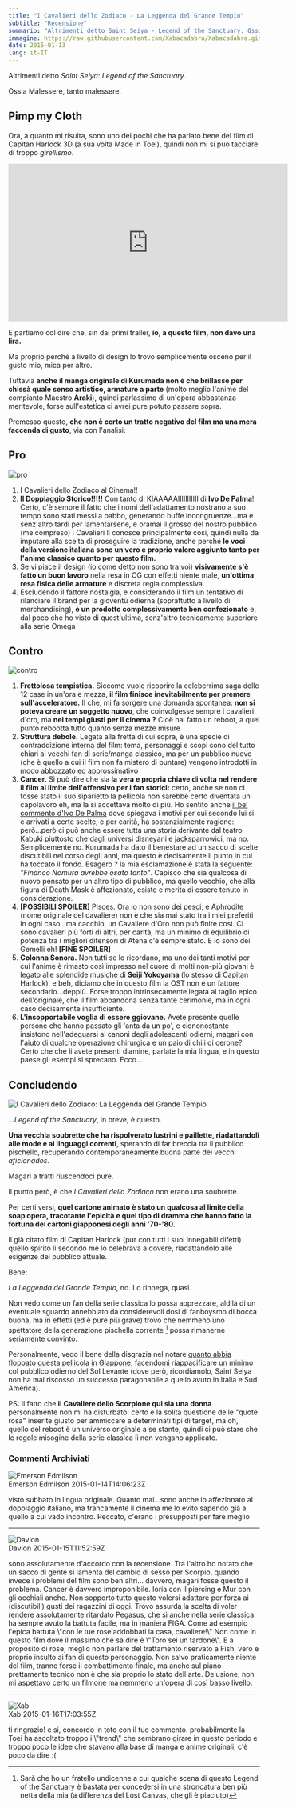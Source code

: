 ```yaml
---
title: "I Cavalieri dello Zodiaco - La Leggenda del Grande Tempio"
subtitle: "Recensione"
sommario: "Altrimenti detto Saint Seiya - Legend of the Sanctuary. Ossia Malessere, tanto malessere."
immagine: https://raw.githubusercontent.com/Xabacadabra/Xabacadabra.github.io/master/images/legend-of-the-sanctuary.jpg
date: 2015-01-13
lang: it-IT
---
```


Altrimenti detto _Saint Seiya: Legend of the Sanctuary._

Ossia Malessere, tanto malessere.

## Pimp my Cloth

Ora, a quanto mi risulta, sono uno dei pochi che ha parlato bene del film di Capitan Harlock 3D (a sua volta Made in Toei), quindi non mi si può tacciare di troppo _girellismo_.

<iframe width="560" height="315" src="https://www.youtube.com/embed/5SIAIae1l_o" frameborder="0" allowfullscreen></iframe>

E partiamo col dire che, sin dai primi trailer, **io, a questo film, non davo una lira.**

Ma proprio perché a livello di design lo trovo semplicemente osceno per il gusto mio, mica per altro.

Tuttavia **anche il manga originale di Kurumada non è che brillasse per chissà quale senso artistico, armature a parte** (molto meglio l'anime del compianto Maestro **Araki**), quindi parlassimo di un'opera abbastanza meritevole, forse sull'estetica ci avrei pure potuto passare sopra.

Premesso questo, **che non è certo un tratto negativo del film ma una mera faccenda di gusto**, via con l'analisi:

## Pro

<img src='https://4.bp.blogspot.com/-qSEZBiis85o/VLVe-HPjLMI/AAAAAAAALTQ/5KEEIReCYvA/s1600/4281.jpg' alt='pro'>

1. I Cavalieri dello Zodiaco al Cinema!!
2. **Il Doppiaggio Storico!!!!!** Con tanto di KIAAAAAIIIIIIIIIII di **Ivo De Palma**! Certo, c'è sempre il fatto che i nomi dell'adattamento nostrano a suo tempo sono stati messi a babbo, generando buffe incongruenze...ma è senz'altro tardi per lamentarsene, e oramai il grosso del nostro pubblico (me compreso) i Cavalieri li conosce principalmente così, quindi nulla da imputare alla scelta di proseguire la tradizione, anche perché **le voci della versione italiana sono un vero e proprio valore aggiunto tanto per l'anime classico quanto per questo film.**
3. Se vi piace il design (io come detto non sono tra voi) **visivamente s'è fatto un buon lavoro** nella resa in CG con effetti niente male, **un'ottima resa fisica delle armature** e discreta regia complessiva.
4. Escludendo il fattore nostalgia, e considerando il film un tentativo di rilanciare il brand per la gioventù odierna (soprattutto a livello di merchandising), **è un prodotto complessivamente ben confezionato** e, dal poco che ho visto di quest'ultima, senz'altro tecnicamente superiore alla serie Omega

## Contro

<img src='https://2.bp.blogspot.com/-4XKRcIqHBf4/VLVfGXvVJNI/AAAAAAAALTY/QuIWJnQcFzk/s1600/4282.jpg' alt='contro'>

1. **Frettolosa tempistica.** Siccome vuole ricoprire la celeberrima saga delle 12 case in un'ora e mezza, **il film finisce inevitabilmente per premere sull'acceleratore.** Il che, mi fa sorgere una domanda spontanea: **non si poteva creare un soggetto nuovo**, che coinvolgesse sempre i cavalieri d'oro, ma **nei tempi giusti per il cinema ?** Cioè hai fatto un reboot, a quel punto rebootta tutto quanto senza mezze misure
2. **Struttura debole.** Legata alla fretta di cui sopra, è una specie di contraddizione interna del film: tema, personaggi e scopi sono del tutto chiari ai vecchi fan di serie/manga classico, ma per un pubblico nuovo (che è quello a cui il film non fa mistero di puntare) vengono introdotti in modo abbozzato ed approssimativo
3. **Cancer.** Si può dire che sia **la vera e propria chiave di volta nel rendere il film al limite dell'offensivo per i fan storici:** certo, anche se non ci fosse stato il suo siparietto la pellicola non sarebbe certo diventata un capolavoro eh, ma la si accettava molto di più. Ho sentito anche [il bel commento d'Ivo De Palma](https://www.youtube.com/watch?v=BWN1cM8Jgmk) dove spiegava i motivi per cui secondo lui si è arrivati a certe scelte, e per carità, ha sostanzialmente ragione: però...però ci può anche essere tutta una storia derivante dal teatro Kabuki piuttosto che dagli universi disneyani e jacksparrowici, ma no. Semplicemente no. Kurumada ha dato il benestare ad un sacco di scelte discutibili nel corso degli anni, ma questo è decisamente il punto in cui ha toccato il fondo. Esagero ? la mia esclamazione è stata la seguente: _"Financo Nomura avrebbe osato tanto"_. Capisco che sia qualcosa di nuovo pensato per un altro tipo di pubblico, ma quello vecchio, che alla figura di Death Mask è affezionato, esiste e merita di essere tenuto in considerazione.
4. **[POSSIBILI SPOILER]** Pisces. Ora io non sono dei pesci, e Aphrodite (nome originale del cavaliere) non è che sia mai stato tra i miei preferiti in ogni caso...ma cacchio, un Cavaliere d'Oro non può finire così. Ci sono cavalieri più forti di altri, per carità, ma un minimo di equilibrio di potenza tra i migliori difensori di Atena c'è sempre stato. E io sono dei Gemelli eh! **[FINE SPOILER]**
5. **Colonna Sonora.** Non tutti se lo ricordano, ma uno dei tanti motivi per cui l'anime è rimasto così impresso nel cuore di molti non-più giovani è legato alle splendide musiche di **Seiji Yokoyama** (lo stesso di Capitan Harlock), e beh, diciamo che in questo film la OST non è un fattore secondario...deppiù. Forse troppo intrinsecamente legata al taglio epico dell'originale, che il film abbandona senza tante cerimonie, ma in ogni caso decisamente insufficiente.
6. **L'insopportabile voglia di essere ggiovane.** Avete presente quelle persone che hanno passato gli 'anta da un po', e ciononostante insistono nell'adeguarsi ai canoni degli adolescenti odierni, magari con l'aiuto di qualche operazione chirurgica e un paio di chili di cerone? Certo che che li avete presenti diamine, parlate la mia lingua, e in questo paese gli esempi si sprecano. Ecco...

## Concludendo

<img src='https://2.bp.blogspot.com/-rUBT9ci7olM/VLVfOto11vI/AAAAAAAALTg/45BOPy32zD0/s1600/grande%2Btempio.jpg' alt='I Cavalieri dello Zodiaco: La Leggenda del Grande Tempio'>

 ..._Legend of the Sanctuary_, in breve, è questo.

**Una vecchia soubrette che ha rispolverato lustrini e paillette, riadattandoli alle mode e ai linguaggi correnti**, sperando di far breccia tra il pubblico pischello, recuperando contemporaneamente buona parte dei vecchi _aficionados_.

Magari a tratti riuscendoci pure.

Il punto però, è che _I Cavalieri dello Zodiaco_ non erano una soubrette.

Per certi versi, **quel cartone animato è stato un qualcosa al limite della soap opera, tracotante l'epicità e quel tipo di dramma che hanno fatto la fortuna dei cartoni giapponesi degli anni '70-'80.**

Il già citato film di Capitan Harlock (pur con tutti i suoi innegabili difetti) quello spirito lì secondo me lo celebrava a dovere, riadattandolo alle esigenze del pubblico attuale.

Bene:

_La Leggenda del Grande Tempio_, no. Lo rinnega, quasi.

Non vedo come un fan della serie classica lo possa apprezzare, aldilà di un eventuale sguardo annebbiato da considerevoli dosi di fanboysmo di bocca buona, ma in effetti (ed è pure più grave) trovo che nemmeno uno spettatore della generazione pischella corrente [^corrente] possa rimanerne seriamente convinto.

[^corrente]: Sarà che ho un fratello undicenne a cui qualche scena di questo Legend of the Sanctuary è bastata per concedersi in una stroncatura ben più netta della mia (a differenza del Lost Canvas, che gli è piaciuto)

Personalmente, vedo il bene della disgrazia nel notare [quanto abbia floppato questa pellicola in Giappone](https://myanimelist.net/forum/?topicid=1216595), facendomi riappacificare un minimo col pubblico odierno del Sol Levante (dove però, ricordiamolo, Saint Seiya non ha mai riscosso un successo paragonabile a quello avuto in Italia e Sud America).

PS: Il fatto che **il Cavaliere dello Scorpione qui sia una donna** personalmente non mi ha disturbato: certo è la solita questione delle "quote rosa" inserite giusto per ammiccare a determinati tipi di target, ma oh, quello del reboot è un universo originale a se stante, quindi ci può stare che le regole misogine della serie classica lì non vengano applicate.

<h3> Commenti Archiviati </h3>

<article id="fc8825da-7fce-4333-abc2-f7721cc547ea">

<div class="comment__avatar-wrapper">
    <img class="comment__avatar" src="https://www.gravatar.com/avatar/2113a7fa96e6d98ce03cf4c31cffa8e2?d=mm&s=80" alt="Emerson Edmilson">
</div>
<div class="comment__author">
    Emerson Edmilson
    <span class="comment__date">
        2015-01-14T14:06:23Z
    </span>
</div>
<p class="comment__body">
visto subbato in lingua originale. Quanto mai...sono anche io affezionato al doppiaggio italiano, ma francamente il cinema me lo evito sapendo già a quello a cui vado incontro. Peccato, c'erano i presupposti per fare meglio</p>

<hr class="comment__hr">

<div class="comment__avatar-wrapper">
    <img class="comment__avatar" src="https://www.gravatar.com/avatar/F708122C6D287B1094D41FADE19018AF?d=mm&s=80" alt="Davion">
</div>
<div class="comment__author">
    Davion
    <span class="comment__date">
        2015-01-15T11:52:59Z
    </span>
</div>
<p class="comment__body">
sono assolutamente d'accordo con la recensione. Tra l'altro ho notato che un sacco di gente si lamenta del cambio di sesso per Scorpio, quando invece i problemi del film sono ben altri... davvero, magari fosse questo il problema. Cancer è davvero improponibile. Ioria con il piercing e Mur con gli occhiali anche. Non sopporto tutto questo volersi adattare per forza ai (discutibili) gusti dei ragazzini di oggi. Trovo assurda la scelta di voler rendere assolutamente ritardato Pegasus, che sì anche nella serie classica ha sempre avuto la battuta facile, ma in maniera FIGA. Come ad esempio l'epica battuta \"con le tue rose addobbati la casa, cavaliere!\" Non come in questo film dove il massimo che sa dire è \"Toro sei un tardone\". E a proposito di rose, meglio non parlare del trattamento riservato a Fish, vero e proprio insulto ai fan di questo personaggio. Non salvo praticamente niente del film, tranne forse il combattimento finale, ma anche sul piano prettamente tecnico non è che sia proprio lo stato dell'arte. Delusione, non mi aspettavo certo un filmone ma nemmeno un'opera di così basso livello.</p>

<hr class="comment__hr">

  <div class="comment__avatar-wrapper">
    <img class="comment__avatar" src="https://www.gravatar.com/avatar/bd18ddb59d2288eca9e2231dce46bf42?d=mm&s=80" alt="Xab">
  </div>
    <div class="comment__author">
    Xab
    <span class="comment__date">
        2015-01-16T17:03:55Z
    </span>
  </div>
    <p class="comment__body">
    ti ringrazio! e si, concordo in toto con il tuo commento. probabilmente la Toei ha ascoltato troppo i \"trend\" che sembrano girare in questo periodo e troppo poco le idee che stavano alla base di manga e anime originali, c'è poco da dire :(
    </p>

</article>